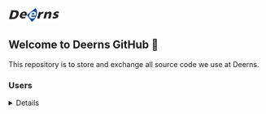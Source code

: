  <img src="https://github.com/deerns/.github/blob/main/deerns_icon_big.png" width="100">
 
 ## Welcome to Deerns GitHub 👋
 This repository is to store and exchange all source code we use at Deerns.
 
### Users
<details>
 - [Geert van Gorp](https://github.com/orgs/deerns/people/gvangorp) - Digitalisation Manager and Product Owner for Design Automation Projects, like the Deerns Toolkit, 
 - [Sipan Salim](https://github.com/orgs/deerns/people/sipaan) - Product Owner for the client facing ditigal products, like the DDD, Well Quickscan, Living Lab,
 - [Lorenzo Donadio](https://github.com/orgs/deerns/people/lorenzodonadio) - Data Analyst and Software Developer for the Well Quickscan and other desktop applications.
 - [Christina Papachristou](https://github.com/orgs/deerns/people/christinapapachristou) - Data Analyst and Owner of the Deerns Living Lab and bGrid API calls.
<details>
 
<details>
<summary>  ### Web Repositories</summary>
<br>

- d
 <details>
 
  <details>
<summary>   ### Desktop Repositories</summary>
<br>

- d
 <details>
 
<details>
<summary>### Technology Stack</summary>
<br>
- [Supabase](https://app.supabase.io/) - Backend database to store our required SQL tables for the web apps.
- [Timescale](https://www.timescale.com/) - Database to optimally store the realtime sensor data
- [Svelte Kit](https://kit.svelte.dev/) - Interface Builder and Host for the web apps.
- [Figma](https://www.figma.com/) - UX/UI Design Platform
- MS Office Apps:
 - [Power BI](https://app.powerbi.com/)
 - [Power Automate / Flow](https://emea.flow.microsoft.com/)
 - [Power Apps](https://make.powerapps.com/)
 - [Azure Active Directory](https://portal.azure.com/)
- [Autodesk Forge](https://developer.autodesk.com/)
</details>

<!--

**Here are some ideas to get you started:**

🙋‍♀️ A short introduction - what is your organization all about?
🌈 Contribution guidelines - how can the community get involved?
👩‍💻 Useful resources - where can the community find your docs? Is there anything else the community should know?
🍿 Fun facts - what does your team eat for breakfast?
🧙 Remember, you can do mighty things with the power of [Markdown](https://docs.github.com/github/writing-on-github/getting-started-with-writing-and-formatting-on-github/basic-writing-and-formatting-syntax)
 ![Alt text](https://github.com/deerns/.github/blob/main/deerns_icon_big.png?raw=true | width=100)

-->
